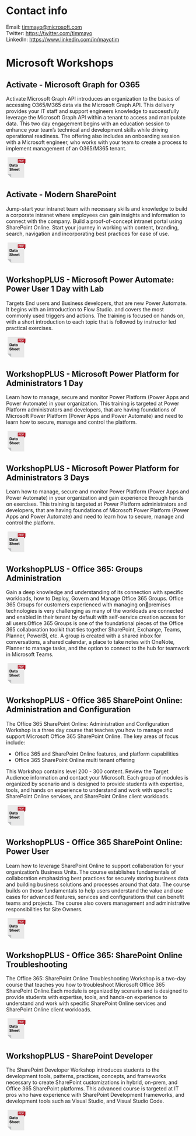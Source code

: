 # Contact info
Email: timmayo@microsoft.com  
Twitter: https://twitter.com/timmayo    
LinkedIn: https://www.linkedin.com/in/mayotim  

# Microsoft Workshops
## Activate - Microsoft Graph for O365
Activate Microsoft Graph API introduces an organization to the basics of accessing O365/M365 data via the Microsoft Graph API. This delivery provides your IT staff and support engineers knowledge to successfully leverage the Microsoft Graph API within a tenant to access and manipulate data. This two day engagement begins with an education session to enhance your team’s technical and development skills while driving operational readiness. The offering also includes an onboarding session with a Microsoft engineer, who works with your team to create a process to implement management of an O365/M365 tenant.
   
[![alt text](https://github.com/timmayo/workshops/blob/main/datasheet.png)](https://github.com/timmayo/workshops/blob/main/Activate-Microsoft-Graph-for-O365.pdf)

## Activate - Modern SharePoint
Jump-start your intranet team with necessary skills and knowledge to build a corporate intranet where employees can gain insights and information to connect with the company. Build a proof-of-concept intranet portal using SharePoint Online. Start your journey in working with content, branding, search, navigation and incorporating best practices for ease of use.
   
[![alt text](https://github.com/timmayo/workshops/blob/main/datasheet.png)](https://github.com/timmayo/workshops/blob/main/Activate-Modern-SharePoint.pdf)

## WorkshopPLUS - Microsoft Power Automate: Power User 1 Day with Lab
Targets End users and Business developers, that are new Power Automate. It begins with an introduction to Flow Studio. and covers the most commonly used triggers and actions. The training is focused on hands on, with a short introduction to each topic that is followed by instructor led practical exercises.

[![alt text](https://github.com/timmayo/workshops/blob/main/datasheet.png)](https://github.com/timmayo/workshops/blob/main/WorkshopPLUS-Power-Automate-Power-User-1-Day.pdf)

## WorkshopPLUS - Microsoft Power Platform for Administrators 1 Day
Learn how to manage, secure and monitor Power Platform (Power Apps and Power Automate) in your organization. This training is targeted at Power Platform
administrators and developers, that are having foundations of Microsoft Power Platform (Power Apps and Power Automate) and need to learn how to secure, manage and control the platform.
  
[![alt text](https://github.com/timmayo/workshops/blob/main/datasheet.png)](https://github.com/timmayo/workshops/blob/main/WorkshopPLUS-Power-Platform-for-Administrators-1-day.pdf)

## WorkshopPLUS - Microsoft Power Platform for Administrators 3 Days
Learn how to manage, secure and monitor Power Platform (Power Apps and Power Automate) in your organization and gain experience through hands on exercises. This training is targeted at Power Platform administrators and developers, that are having foundations of Microsoft Power Platform (Power Apps and Power Automate) and need to learn how to secure, manage and control the platform.
  
[![alt text](https://github.com/timmayo/workshops/blob/main/datasheet.png)](https://github.com/timmayo/workshops/blob/main/WorkshopPLUS-Power-Platform-for-Administrators-3-days.pdf)

## WorkshopPLUS - Office 365: Groups Administration
Gain a deep knowledge and understanding of its connection with specific workloads, how to Deploy, Govern and Manage Office 365 Groups. Office 365 Groups for customers experienced with managing onpremises technologies is very challenging as many of the workloads are connected and enabled in their tenant by default with self-service creation access for all users.Office 365 Groups is one of the foundational pieces of the Office 365 collaboration toolkit that ties together SharePoint, Exchange, Teams, Planner, PowerBI, etc. A group is created with a shared inbox for conversations, a shared calendar, a place to take notes with OneNote, Planner to manage tasks, and the option to connect to the hub for teamwork in Microsoft Teams.
  
[![alt text](https://github.com/timmayo/workshops/blob/main/datasheet.png)](https://github.com/timmayo/workshops/blob/main/WorkshopPLUS-Office-365-Groups-Administration.pdf)

## WorkshopPLUS - Office 365 SharePoint Online: Administration and Configuration
The Office 365 SharePoint Online: Administration and Configuration Workshop is a three day course that teaches you how to manage and support Microsoft Office 365 SharePoint Online. The key areas of focus include:
+ Office 365 and SharePoint Online features, and platform capabilities
+ Office 365 SharePoint Online multi tenant offering

This Workshop contains level 200 - 300 content. Review the Target Audience information and contact your Microsoft. Each group of modules is organized by scenario and is designed to provide students with expertise, tools, and hands on experience to understand and work with specific SharePoint Online services, and SharePoint Online client workloads.
  
[![alt text](https://github.com/timmayo/workshops/blob/main/datasheet.png)](https://github.com/timmayo/workshops/blob/main/WorkshopPLUS-Office-365-SharePoint-Online-Administration-and-Configuration.pdf)

## WorkshopPLUS - Office 365 SharePoint Online: Power User
Learn how to leverage SharePoint Online to support collaboration for your organization’s Business Units. The course establishes fundamentals of collaboration emphasizing best practices for securely storing business data and building business solutions and processes around that data. The course builds on those fundamentals to help users understand the value and use cases for advanced features, services and configurations that can benefit teams and projects. The course also covers management and administrative responsibilities for Site Owners.
  
[![alt text](https://github.com/timmayo/workshops/blob/main/datasheet.png)](https://github.com/timmayo/workshops/blob/main/WorkshopPLUS-Office-365-SharePoint-Online-Power-User.pdf)

## WorkshopPLUS - Office 365: SharePoint Online Troubleshooting
The Office 365: SharePoint Online Troubleshooting Workshop is a two-day course that teaches you how to troubleshoot Microsoft Office 365 SharePoint Online.Each module is organized by scenario and is designed to provide students with expertise, tools, and hands-on experience to understand and work with specific SharePoint Online services and SharePoint Online client workloads.
  
[![alt text](https://github.com/timmayo/workshops/blob/main/datasheet.png)](https://github.com/timmayo/workshops/blob/main/WorkshopPLUS-Office-365-SharePoint-Online-Troubleshooting.pdf)

## WorkshopPLUS - SharePoint Developer
The SharePoint Developer Workshop introduces students to the development tools, patterns, practices, concepts, and frameworks necessary to create SharePoint customizations in hybrid, on-prem, and Office 365 SharePoint platforms. This advanced course is targeted at IT pros who have experience with SharePoint Development frameworks, and development tools such as Visual Studio, and Visual Studio Code.
  
[![alt text](https://github.com/timmayo/workshops/blob/main/datasheet.png)](https://github.com/timmayo/workshops/blob/main/WorkshopPLUS-SharePoint-Developer.pdf)






